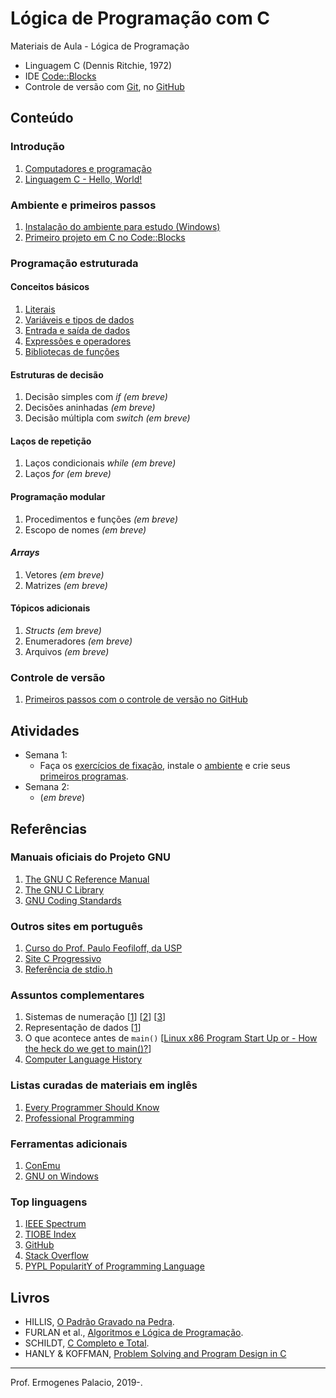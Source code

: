 # Lógica de Programação com C

Materiais de Aula - Lógica de Programação

* Linguagem C (Dennis Ritchie, 1972)
* IDE [Code::Blocks](http://www.codeblocks.org/)
* Controle de versão com [Git](https://git-scm.com/), no [GitHub](https://github.com/)

## Conteúdo

### Introdução

1. [Computadores e programação](https://docs.google.com/presentation/d/12fEBMU-ONu4uSnBLsxsbvzmswePdr1OYM7W_A32GWLA/edit?usp=sharing)
1. [Linguagem C - Hello, World!](https://docs.google.com/presentation/d/1037d31zuvv2WCOtZC4vfKUgfK_cJQiRz7KMpPml7U4M/edit?usp=sharing)

### Ambiente e primeiros passos

1. [Instalação do ambiente para estudo (Windows)](https://github.com/ermogenes/aulas-logica-programacao/blob/master/environment/ide_e_compilador.MD)
1. [Primeiro projeto em C no Code::Blocks](https://github.com/ermogenes/aulas-logica-programacao/blob/master/environment/codeblocks-c-primeiros-passos.MD)

### Programação estruturada

#### Conceitos básicos

1. [Literais](https://github.com/ermogenes/aulas-logica-programacao/blob/master/content/literals.MD)
1. [Variáveis e tipos de dados](https://github.com/ermogenes/aulas-logica-programacao/blob/master/content/variables_and_types.MD)
1. [Entrada e saída de dados](https://github.com/ermogenes/aulas-logica-programacao/blob/master/content/input_output.MD)
1. [Expressões e operadores](https://github.com/ermogenes/aulas-logica-programacao/blob/master/content/expressions_operators.MD)
1. [Bibliotecas de funções](https://github.com/ermogenes/aulas-logica-programacao/blob/master/content/standard_library_functions.MD)

#### Estruturas de decisão
1. Decisão simples com _if_ _(em breve)_
1. Decisões aninhadas _(em breve)_
1. Decisão múltipla com _switch_ _(em breve)_

#### Laços de repetição
1. Laços condicionais _while_ _(em breve)_
1. Laços _for_ _(em breve)_
 
#### Programação modular
1. Procedimentos e funções _(em breve)_
1. Escopo de nomes _(em breve)_

#### _Arrays_
1. Vetores _(em breve)_
1. Matrizes _(em breve)_

#### Tópicos adicionais
1. _Structs_ _(em breve)_
1. Enumeradores _(em breve)_
1. Arquivos _(em breve)_

### Controle de versão

1. [Primeiros passos com o controle de versão no GitHub](https://github.com/ermogenes/aulas-logica-programacao/blob/master/environment/git-hw-remote.MD)

## Atividades

- Semana 1:
    - Faça os [exercícios de fixação](https://forms.gle/svvF5MrqK3S64NfR9), instale o [ambiente](https://github.com/ermogenes/aulas-logica-programacao/blob/master/environment/ide_e_compilador.MD) e crie seus [primeiros programas](https://github.com/ermogenes/aulas-logica-programacao/blob/master/environment/codeblocks-c-primeiros-passos.MD).
- Semana 2:
    - (_em breve_)
    
## Referências

### Manuais oficiais do Projeto GNU

1. [The GNU C Reference Manual](https://www.gnu.org/software/gnu-c-manual/gnu-c-manual.html)
1. [The GNU C Library](https://www.gnu.org/software/libc/manual/html_mono/libc.html)
1. [GNU Coding Standards](https://www.gnu.org/prep/standards/standards.html)

### Outros sites em português

1. [Curso do Prof. Paulo Feofiloff, da USP](https://www.ime.usp.br/~pf/algoritmos/index.html)
1. [Site C Progressivo](https://www.cprogressivo.net/p/curso-de-c-online-para-iniciantes.html)
1. [Referência de stdio.h](http://www.cmaismais.com.br/)

### Assuntos complementares

1. Sistemas de numeração [[1](http://www.inf.ufsc.br/~bosco.sobral/downloads/Livro-Java-Como-Programar-Deitel-Ed6/additional/addnlApps/jhtp6_appE_NumberSystems.pdf)] [[2](https://pt.wikibooks.org/wiki/Eletr%C3%B4nica_Digital/Sistemas_de_Numera%C3%A7%C3%A3o)] [[3](http://www.mecaweb.com.br/eletronica/content/e_numeracao)]
1. Representação de dados [[1](https://www.ntu.edu.sg/home/ehchua/programming/java/DataRepresentation.html)]
1. O que acontece antes de `main()` [[Linux x86 Program Start Up or - How the heck do we get to main()?](http://dbp-consulting.com/tutorials/debugging/linuxProgramStartup.html)]
1. [Computer Language History](https://www.levenez.com/lang/)

### Listas curadas de materiais em inglês

1. [Every Programmer Should Know](https://github.com/mtdvio/every-programmer-should-know)
1. [Professional Programming](https://github.com/charlax/professional-programming)

### Ferramentas adicionais

1. [ConEmu](https://conemu.github.io/)
1. [GNU on Windows](https://github.com/bmatzelle/gow/wiki)

### Top linguagens

1. [IEEE Spectrum](https://spectrum.ieee.org/at-work/innovation/the-2018-top-programming-languages)
1. [TIOBE Index](https://www.tiobe.com/tiobe-index/)
1. [GitHub](https://octoverse.github.com/projects#languages)
1. [Stack Overflow](https://insights.stackoverflow.com/survey/2018/#most-popular-technologies)
1. [PYPL PopularitY of Programming Language](http://pypl.github.io/PYPL.html)

## Livros

- HILLIS, [O Padrão Gravado na Pedra](https://www.martinsfontespaulista.com.br/padrao-gravado-na-pedra-o-157104.aspx/p).
- FURLAN et al., [Algoritmos e Lógica de Programação](http://www.cengage.com.br/ls/algoritmos-e-logica-de-programacao-2a-edicao-revista-e-ampliada/).
- SCHILDT, [C Completo e Total](http://www.inf.ufpr.br/lesoliveira/download/c-completo-total.pdf).
- HANLY & KOFFMAN, [Problem Solving and Program Design in C](http://jeisson.ecci.ucr.ac.cr/tmp/books/cpp/Problem%20Solving%20and%20Program%20Design%20in%20C%20%5B2015%5D.pdf)

----
Prof. Ermogenes Palacio, 2019-.

